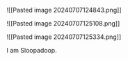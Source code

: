 ![[Pasted image 20240707124843.png]]

![[Pasted image 20240707125108.png]]

![[Pasted image 20240707125334.png]]

I am Sloopadoop.